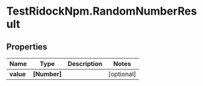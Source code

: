 # TestRidockNpm.RandomNumberResult

## Properties
Name | Type | Description | Notes
------------ | ------------- | ------------- | -------------
**value** | **[Number]** |  | [optional] 


